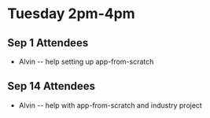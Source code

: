 # Tuesday 2pm-4pm
## Sep 1 Attendees
- Alvin -- help setting up app-from-scratch

## Sep 14 Attendees
- Alvin -- help with app-from-scratch and industry project

